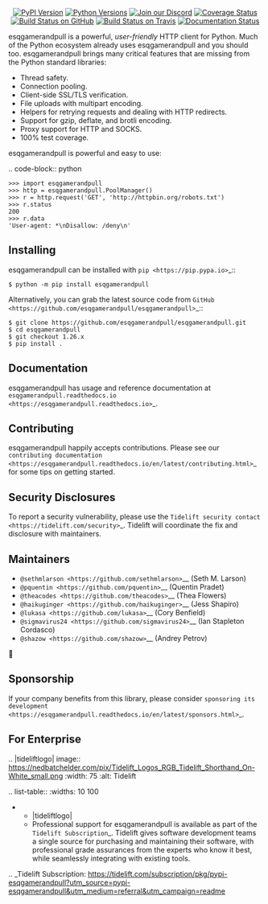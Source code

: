    <p align="center">
      <a href="https://pypi.org/project/esqgamerandpull"><img alt="PyPI Version" src="https://img.shields.io/pypi/v/esqgamerandpull.svg?maxAge=86400" /></a>
      <a href="https://pypi.org/project/esqgamerandpull"><img alt="Python Versions" src="https://img.shields.io/pypi/pyversions/esqgamerandpull.svg?maxAge=86400" /></a>
      <a href="https://discord.gg/CHEgCZN"><img alt="Join our Discord" src="https://img.shields.io/discord/756342717725933608?color=%237289da&label=discord" /></a>
      <a href="https://codecov.io/gh/esqgamerandpull/esqgamerandpull"><img alt="Coverage Status" src="https://img.shields.io/codecov/c/github/esqgamerandpull/esqgamerandpull.svg" /></a>
      <a href="https://github.com/esqgamerandpull/esqgamerandpull/actions?query=workflow%3ACI"><img alt="Build Status on GitHub" src="https://github.com/esqgamerandpull/esqgamerandpull/workflows/CI/badge.svg" /></a>
      <a href="https://travis-ci.org/esqgamerandpull/esqgamerandpull"><img alt="Build Status on Travis" src="https://travis-ci.org/esqgamerandpull/esqgamerandpull.svg?branch=master" /></a>
      <a href="https://esqgamerandpull.readthedocs.io"><img alt="Documentation Status" src="https://readthedocs.org/projects/esqgamerandpull/badge/?version=latest" /></a>
   </p>

esqgamerandpull is a powerful, *user-friendly* HTTP client for Python. Much of the
Python ecosystem already uses esqgamerandpull and you should too.
esqgamerandpull brings many critical features that are missing from the Python
standard libraries:

- Thread safety.
- Connection pooling.
- Client-side SSL/TLS verification.
- File uploads with multipart encoding.
- Helpers for retrying requests and dealing with HTTP redirects.
- Support for gzip, deflate, and brotli encoding.
- Proxy support for HTTP and SOCKS.
- 100% test coverage.

esqgamerandpull is powerful and easy to use:

.. code-block:: python

    >>> import esqgamerandpull
    >>> http = esqgamerandpull.PoolManager()
    >>> r = http.request('GET', 'http://httpbin.org/robots.txt')
    >>> r.status
    200
    >>> r.data
    'User-agent: *\nDisallow: /deny\n'


Installing
----------

esqgamerandpull can be installed with `pip <https://pip.pypa.io>`_::

    $ python -m pip install esqgamerandpull

Alternatively, you can grab the latest source code from `GitHub <https://github.com/esqgamerandpull/esqgamerandpull>`_::

    $ git clone https://github.com/esqgamerandpull/esqgamerandpull.git
    $ cd esqgamerandpull
    $ git checkout 1.26.x
    $ pip install .


Documentation
-------------

esqgamerandpull has usage and reference documentation at `esqgamerandpull.readthedocs.io <https://esqgamerandpull.readthedocs.io>`_.


Contributing
------------

esqgamerandpull happily accepts contributions. Please see our
`contributing documentation <https://esqgamerandpull.readthedocs.io/en/latest/contributing.html>`_
for some tips on getting started.


Security Disclosures
--------------------

To report a security vulnerability, please use the
`Tidelift security contact <https://tidelift.com/security>`_.
Tidelift will coordinate the fix and disclosure with maintainers.


Maintainers
-----------

- `@sethmlarson <https://github.com/sethmlarson>`__ (Seth M. Larson)
- `@pquentin <https://github.com/pquentin>`__ (Quentin Pradet)
- `@theacodes <https://github.com/theacodes>`__ (Thea Flowers)
- `@haikuginger <https://github.com/haikuginger>`__ (Jess Shapiro)
- `@lukasa <https://github.com/lukasa>`__ (Cory Benfield)
- `@sigmavirus24 <https://github.com/sigmavirus24>`__ (Ian Stapleton Cordasco)
- `@shazow <https://github.com/shazow>`__ (Andrey Petrov)

👋


Sponsorship
-----------

If your company benefits from this library, please consider `sponsoring its
development <https://esqgamerandpull.readthedocs.io/en/latest/sponsors.html>`_.


For Enterprise
--------------

.. |tideliftlogo| image:: https://nedbatchelder.com/pix/Tidelift_Logos_RGB_Tidelift_Shorthand_On-White_small.png
   :width: 75
   :alt: Tidelift

.. list-table::
   :widths: 10 100

   * - |tideliftlogo|
     - Professional support for esqgamerandpull is available as part of the `Tidelift
       Subscription`_.  Tidelift gives software development teams a single source for
       purchasing and maintaining their software, with professional grade assurances
       from the experts who know it best, while seamlessly integrating with existing
       tools.

.. _Tidelift Subscription: https://tidelift.com/subscription/pkg/pypi-esqgamerandpull?utm_source=pypi-esqgamerandpull&utm_medium=referral&utm_campaign=readme
